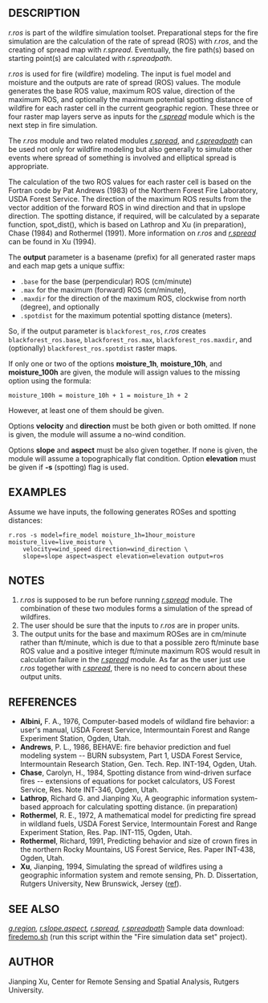 ## DESCRIPTION

*r.ros* is part of the wildfire simulation toolset. Preparational steps
for the fire simulation are the calculation of the rate of spread (ROS)
with *r.ros*, and the creating of spread map with *r.spread*.
Eventually, the fire path(s) based on starting point(s) are calculated
with *r.spreadpath*.

*r.ros* is used for fire (wildfire) modeling. The input is fuel model
and moisture and the outputs are rate of spread (ROS) values. The module
generates the base ROS value, maximum ROS value, direction of the
maximum ROS, and optionally the maximum potential spotting distance of
wildfire for each raster cell in the current geographic region. These
three or four raster map layers serve as inputs for the
*[r.spread](r.spread.md)* module which is the next step in fire
simulation.

The *r.ros* module and two related modules *[r.spread](r.spread.md)*,
and *[r.spreadpath](r.spreadpath.md)* can be used not only for wildfire
modeling but also generally to simulate other events where spread of
something is involved and elliptical spread is appropriate.

The calculation of the two ROS values for each raster cell is based on
the Fortran code by Pat Andrews (1983) of the Northern Forest Fire
Laboratory, USDA Forest Service. The direction of the maximum ROS
results from the vector addition of the forward ROS in wind direction
and that in upslope direction. The spotting distance, if required, will
be calculated by a separate function, spot_dist(), which is based on
Lathrop and Xu (in preparation), Chase (1984) and Rothermel (1991). More
information on *r.ros* and *[r.spread](r.spread.md)* can be found in Xu
(1994).

The **output** parameter is a basename (prefix) for all generated raster
maps and each map gets a unique suffix:

- `.base` for the base (perpendicular) ROS (cm/minute)
- `.max` for the maximum (forward) ROS (cm/minute),
- `.maxdir` for the direction of the maximum ROS, clockwise from north
  (degree), and optionally
- `.spotdist` for the maximum potential spotting distance (meters).

So, if the output parameter is `blackforest_ros`, *r.ros* creates
`blackforest_ros.base`, `blackforest_ros.max`, `blackforest_ros.maxdir`,
and (optionally) `blackforest_ros.spotdist` raster maps.

If only one or two of the options **moisture_1h**, **moisture_10h**, and
**moisture_100h** are given, the module will assign values to the
missing option using the formula:

```shell
moisture_100h = moisture_10h + 1 = moisture_1h + 2
```

However, at least one of them should be given.

Options **velocity** and **direction** must be both given or both
omitted. If none is given, the module will assume a no-wind condition.

Options **slope** and **aspect** must be also given together. If none is
given, the module will assume a topographically flat condition. Option
**elevation** must be given if **-s** (spotting) flag is used.

## EXAMPLES

Assume we have inputs, the following generates ROSes and spotting
distances:

```shell
r.ros -s model=fire_model moisture_1h=1hour_moisture moisture_live=live_moisture \
    velocity=wind_speed direction=wind_direction \
    slope=slope aspect=aspect elevation=elevation output=ros
```

## NOTES

1. *r.ros* is supposed to be run before running
    *[r.spread](r.spread.md)* module. The combination of these two
    modules forms a simulation of the spread of wildfires.
2. The user should be sure that the inputs to *r.ros* are in proper
    units.
3. The output units for the base and maximum ROSes are in cm/minute
    rather than ft/minute, which is due to that a possible zero
    ft/minute base ROS value and a positive integer ft/minute maximum
    ROS would result in calculation failure in the
    *[r.spread](r.spread.md)* module. As far as the user just use
    *r.ros* together with *[r.spread](r.spread.md)*, there is no need to
    concern about these output units.

## REFERENCES

- **Albini,** F. A., 1976, Computer-based models of wildland fire
  behavior: a user's manual, USDA Forest Service, Intermountain Forest
  and Range Experiment Station, Ogden, Utah.
- **Andrews**, P. L., 1986, BEHAVE: fire behavior prediction and fuel
  modeling system -- BURN subsystem, Part 1, USDA Forest Service,
  Intermountain Research Station, Gen. Tech. Rep. INT-194, Ogden, Utah.
- **Chase**, Carolyn, H., 1984, Spotting distance from wind-driven
  surface fires -- extensions of equations for pocket calculators, US
  Forest Service, Res. Note INT-346, Ogden, Utah.
- **Lathrop**, Richard G. and Jianping Xu, A geographic information
  system-based approach for calculating spotting distance. (in
  preparation)
- **Rothermel**, R. E., 1972, A mathematical model for predicting fire
  spread in wildland fuels, USDA Forest Service, Intermountain Forest
  and Range Experiment Station, Res. Pap. INT-115, Ogden, Utah.
- **Rothermel**, Richard, 1991, Predicting behavior and size of crown
  fires in the northern Rocky Mountains, US Forest Service, Res. Paper
  INT-438, Ogden, Utah.
- **Xu**, Jianping, 1994, Simulating the spread of wildfires using a
  geographic information system and remote sensing, Ph. D. Dissertation,
  Rutgers University, New Brunswick, Jersey
  ([ref](https://dl.acm.org/citation.cfm?id=921466)).

## SEE ALSO

*[g.region](g.region.md), [r.slope.aspect](r.slope.aspect.md),
[r.spread](r.spread.md), [r.spreadpath](r.spreadpath.md)* Sample data
download:
[firedemo.sh](https://grass.osgeo.org/sampledata/firedemo_grass7.sh)
(run this script within the "Fire simulation data set" project).

## AUTHOR

Jianping Xu, Center for Remote Sensing and Spatial Analysis, Rutgers
University.
